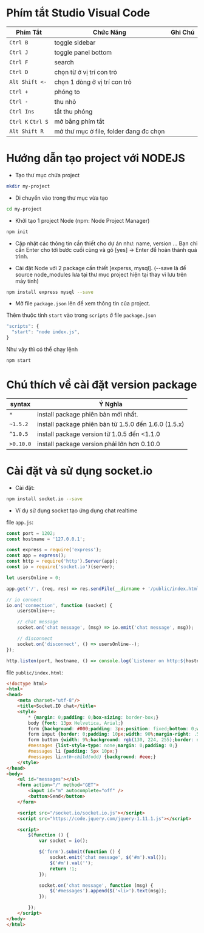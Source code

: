 # Phím tắt Studio Visual Code

Phím Tắt | Chức Năng | Ghi Chú
---|---|---
 `Ctrl B` | toggle sidebar |
 `Ctrl J` | toggle panel bottom |
 `Ctrl F` | search |
 `Ctrl D` | chọn từ ở vị trí con trỏ |
 `Alt Shift <-` | chọn 1 dòng ở vị trí con trỏ |
 `Ctrl +` | phóng to |
 `Ctrl -` | thu nhỏ |
 `Ctrl Ins` | tắt thu phóng |
 `Ctrl K` `Ctrl S` | mở bằng phím tắt |
 `Alt Shift R` | mở thư mục ở file, folder đang đc chọn |
 

# Hướng dẫn tạo project với NODEJS

* Tạo thư mục chứa project
```sh
mkdir my-project
```

* Di chuyển vào trong thư mục vừa tạo
```sh
cd my-project
```

* Khởi tạo 1 project Node (npm: Node Project Manager)
```sh
npm init
```

* Cập nhật các thông tin cần thiết cho dự án như: name, version ... Bạn chỉ cần Enter cho tới bước cuối cùng và gõ [yes] -> Enter để hoàn thành quá trình.

* Cài đặt Node với 2 package cần thiết [experss, mysql]. (--save là để source node_modules lưa tại thư mục project hiện tại thay vì lưu trên máy tính)
```sh
npm install express mysql --save
```

* Mở file `package.json` lên để xem thông tin của project.

Thêm thuộc tính `start` vào trong `scripts` ở file `package.json`
```js
"scripts": {
  "start": "node index.js",    
}
```

Như vậy thì có thể chạy lệnh
```sh
npm start
```

# Chú thích về cài đặt version package

 syntax | Ý Nghĩa
------------ | -------------
 `*` | install package phiên bản mới nhất.
 `~1.5.2` | install package phiên bản từ 1.5.0 đến 1.6.0 (1.5.x)
 `^1.0.5` | install package version từ 1.0.5 đến <1.1.0
 `>0.10.0` | install package version phải lớn hơn 0.10.0


# Cài đặt và sử dụng socket.io

* Cài đặt: 
```sh
npm install socket.io --save
```

* Ví dụ sử dụng socket tạo ứng dụng chat realtime

file `app.js`:
```js
const port = 1202;
const hostname = '127.0.0.1';

const express = require('express');
const app = express();
const http = require('http').Server(app);
const io = require('socket.io')(server);

let usersOnline = 0;

app.get('/', (req, res) => res.sendFile(__dirname + '/public/index.html'));

// io connect
io.on('connection', function (socket) {
    usersOnline++;

    // chat message
    socket.on('chat message', (msg) => io.emit('chat message', msg));

    // disconnect
    socket.on('disconnect', () => usersOnline--);    
});

http.listen(port, hostname, () => console.log(`Listener on http:${hostname}:${port}`));
```

file `public/index.html`:
```html
<!doctype html>
<html>
<head>
    <meta charset="utf-8"/>
    <title>Socket.IO chat</title>
    <style>
        * {margin: 0;padding: 0;box-sizing: border-box;}
        body {font: 13px Helvetica, Arial;}
        form {background: #000;padding: 3px;position: fixed;bottom: 0;width: 100%;}
        form input {border: 0;padding: 10px;width: 90%;margin-right: .5%;}
        form button {width: 9%;background: rgb(130, 224, 255);border: none;padding: 10px;}
        #messages {list-style-type: none;margin: 0;padding: 0;}
        #messages li {padding: 5px 10px;}
        #messages li:nth-child(odd) {background: #eee;}
    </style>
</head>
<body>
    <ul id="messages"></ul>
    <form action="/" method="GET">
        <input id="m" autocomplete="off" />
        <button>Send</button>
    </form>

    <script src="/socket.io/socket.io.js"></script>
    <script src="https://code.jquery.com/jquery-1.11.1.js"></script>

    <script>
        $(function () {
            var socket = io();

            $('form').submit(function () {
                socket.emit('chat message', $('#m').val());
                $('#m').val('');
                return !1;
            });

            socket.on('chat message', function (msg) {
                $('#messages').append($('<li>').text(msg));
            });

        });
    </script>
</body>
</html>
```
